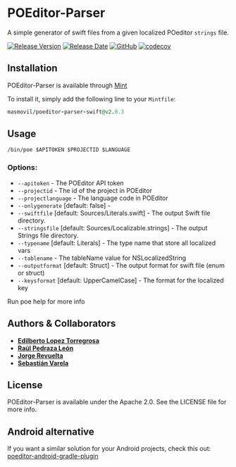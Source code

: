 # POEditor-Parser
A simple generator of swift files from a given localized POeditor `strings` file.

[![Release Version](https://img.shields.io/github/release/masmovil/poeditor-parser-swift.svg)](https://github.com/masmovil/poeditor-parser-swift/releases) 
[![Release Date](https://img.shields.io/github/release-date/masmovil/poeditor-parser-swift.svg)](https://github.com/masmovil/poeditor-parser-swift/releases)
[![GitHub](https://img.shields.io/github/license/masmovil/poeditor-parser-swift.svg)](https://github.com/masmovil/poeditor-parser-swift/blob/master/LICENSE)
[![codecov](https://codecov.io/gh/masmovil/poeditor-parser-swift/branch/master/graph/badge.svg)](https://codecov.io/gh/masmovil/poeditor-parser-swift)

## Installation

POEditor-Parser is available through [Mint](https://github.com/yonaskolb/Mint)

To install it, simply add the following line to your `Mintfile`:
```ruby
masmovil/poeditor-parser-swift@v2.0.3
```

## Usage

```ogdl
/bin/poe $APITOKEN $PROJECTID $LANGUAGE
```

### Options:
* `--apitoken` - The POEditor API token
* `--projectid` - The id of the project in POEditor
* `--projectlanguage` - The language code in POEditor
* `--onlygenerate` [default: false] -
* `--swiftfile` [default: Sources/Literals.swift] - The output Swift file directory.
* `--stringsfile` [default: Sources/Localizable.strings] - The output Strings file directory.
* `--typename` [default: Literals] - The type name that store all localized vars
* `--tablename` - The tableName value for NSLocalizedString
* `--outputformat` [default: Struct] - The output format for swift file (enum or struct)
* `--keysformat` [default: UpperCamelCase] - The format for the localized key

Run poe help for more info

## Authors & Collaborators

* **[Edilberto Lopez Torregrosa](https://github.com/ediLT)**
* **[Raúl Pedraza León](https://github.com/r-pedraza)**
* **[Jorge Revuelta](https://github.com/minuscorp)**
* **[Sebastián Varela](https://github.com/sebastianvarela)**

## License

POEditor-Parser is available under the Apache 2.0. See the LICENSE file for more info.  
  
## Android alternative
If you want a similar solution for your Android projects, check this out: [poeditor-android-gradle-plugin](https://github.com/masmovil/poeditor-android-gradle-plugin)
